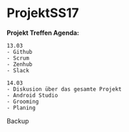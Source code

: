 # ProjektSS17

**Projekt Treffen Agenda:**

    13.03
    - Github
    - Scrum
    - Zenhub
    - Slack

    14.03
    - Diskusion über das gesamte Projekt
    - Android Studio
    - Grooming
    - Planing

Backup